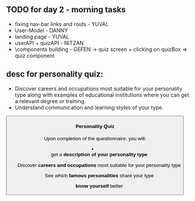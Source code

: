 ## TODO for day 2 - morning tasks
* fixing nav-bar links and routs -  YUVAL
* User-Model - DANNY
* landing page - YUVAL
* userAPI + quizAPI - NITZAN
* \components building - GEFEN -> quiz screen + clicking on quizBox => quiz component


## desc for personality quiz:
* Discover careers and occupations most suitable for your personality type along with examples of educational institutions where you can get a relevant degree or training.
* Understand communication and learning styles of your type.

<button type="button" id="buttonModal1" data-toggle="modal" data-target="#myModal1">
    <div className="service-item first-service">
        <div className="icon"></div>
            <h4> Personality Quiz </h4>
            <p> Upon completion of the questionnaire, you will:
            <li>
                <ul>get a <b>description of your personality type</b></ul>
                <ul>Discover <b>careers and occupations</b> most suitable for your personality type</ul>
                <ul>See which <b>famous personalities</b> share your type</ul>
                <ul><b>know yourself</b> better</ul>
            </li>
            </p>
        </div>
</button>